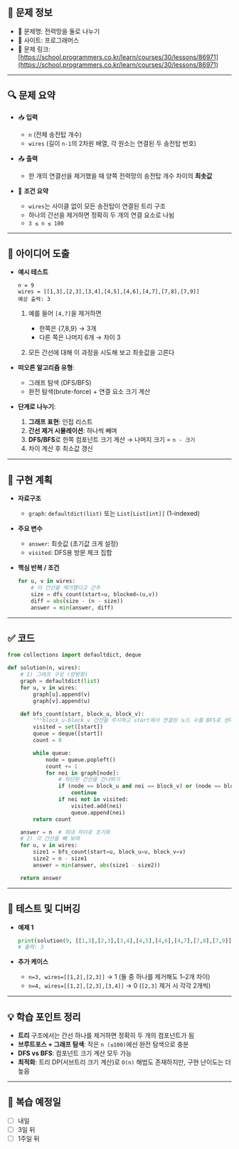 ## 📌 문제 정보

* 🔹 문제명: 전력망을 둘로 나누기
* 🔹 사이트: 프로그래머스
* 🔹 문제 링크: [https://school.programmers.co.kr/learn/courses/30/lessons/86971](https://school.programmers.co.kr/learn/courses/30/lessons/86971)

---

## 🔍 문제 요약

* 📥 **입력**

    * `n` (전체 송전탑 개수)
    * `wires` (길이 `n-1`의 2차원 배열, 각 원소는 연결된 두 송전탑 번호)
* 📤 **출력**

    * 한 개의 연결선을 제거했을 때 양쪽 전력망의 송전탑 개수 차이의 **최솟값**
* 📌 **조건 요약**

    * `wires`는 사이클 없이 모든 송전탑이 연결된 트리 구조
    * 하나의 간선을 제거하면 정확히 두 개의 연결 요소로 나뉨
    * `3 ≤ n ≤ 100`

---

## 🧠 아이디어 도출

* **예시 테스트**

  ```
  n = 9  
  wires = [[1,3],[2,3],[3,4],[4,5],[4,6],[4,7],[7,8],[7,9]]
  예상 출력: 3
  ```

    1. 예를 들어 `[4,7]`을 제거하면

        * 한쪽은 {7,8,9} → 3개
        * 다른 쪽은 나머지 6개 → 차이 3
    2. 모든 간선에 대해 이 과정을 시도해 보고 최솟값을 고른다

* **떠오른 알고리즘 유형**:

    * 그래프 탐색 (DFS/BFS)
    * 완전 탐색(brute-force) + 연결 요소 크기 계산

* **단계로 나누기**:

    1. **그래프 표현**: 인접 리스트
    2. **간선 제거 시뮬레이션**: 하나씩 빼며
    3. **DFS/BFS**로 한쪽 컴포넌트 크기 계산 → 나머지 크기 = `n - 크기`
    4. 차이 계산 후 최소값 갱신

---

## 🧱 구현 계획

* **자료구조**

    * `graph`: `defaultdict(list)` 또는 `List[List[int]]` (1-indexed)
* **주요 변수**

    * `answer`: 최솟값 (초기값 크게 설정)
    * `visited`: DFS용 방문 체크 집합
* **핵심 반복 / 조건**

  ```python
  for u, v in wires:
      # 이 간선을 제거했다고 간주
      size = dfs_count(start=u, blocked=(u,v))
      diff = abs(size - (n - size))
      answer = min(answer, diff)
  ```

---

## ✅ 코드

```python
from collections import defaultdict, deque

def solution(n, wires):
    # 1) 그래프 구성 (양방향)
    graph = defaultdict(list)
    for u, v in wires:
        graph[u].append(v)
        graph[v].append(u)

    def bfs_count(start, block_u, block_v):
        """block_u-block_v 간선을 무시하고 start에서 연결된 노드 수를 BFS로 센다."""
        visited = set([start])
        queue = deque([start])
        count = 0

        while queue:
            node = queue.popleft()
            count += 1
            for nei in graph[node]:
                # 차단된 간선을 건너뛰기
                if (node == block_u and nei == block_v) or (node == block_v and nei == block_u):
                    continue
                if nei not in visited:
                    visited.add(nei)
                    queue.append(nei)
        return count

    answer = n  # 최대 차이로 초기화
    # 2) 각 간선을 빼 보며
    for u, v in wires:
        size1 = bfs_count(start=u, block_u=u, block_v=v)
        size2 = n - size1
        answer = min(answer, abs(size1 - size2))

    return answer
```

---

## 🧪 테스트 및 디버깅

* **예제 1**

  ```python
  print(solution(9, [[1,3],[2,3],[3,4],[4,5],[4,6],[4,7],[7,8],[7,9]]))
  # 출력: 3
  ```
* **추가 케이스**

    * `n=3, wires=[[1,2],[2,3]]` → 1 (둘 중 하나를 제거해도 1–2개 차이)
    * `n=4, wires=[[1,2],[2,3],[3,4]]` → 0 (`[2,3]` 제거 시 각각 2개씩)

---

## 💡 학습 포인트 정리

* **트리** 구조에서는 간선 하나를 제거하면 정확히 두 개의 컴포넌트가 됨
* **브루트포스 + 그래프 탐색**: 작은 `n (≤100)`에선 완전 탐색으로 충분
* **DFS vs BFS**: 컴포넌트 크기 계산 모두 가능
* **최적화**: 트리 DP(서브트리 크기 계산)로 `O(n)` 해법도 존재하지만, 구현 난이도는 더 높음

---

## 🔁 복습 예정일

* [ ] 내일
* [ ] 3일 뒤
* [ ] 1주일 뒤
